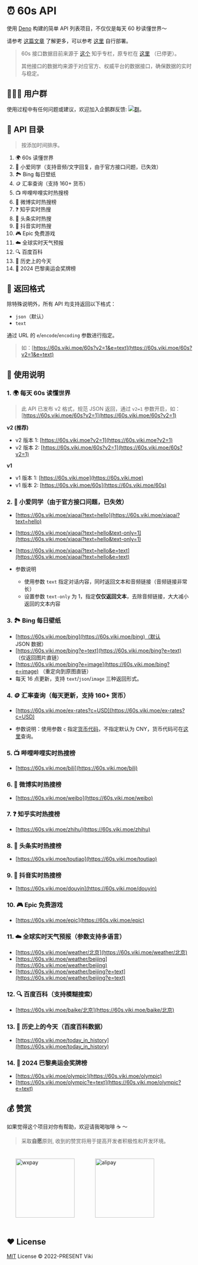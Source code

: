 # ⏰ 60s API

使用 [Deno](https://deno.com/) 构建的简单 API 列表项目，不仅仅是每天 60 秒读懂世界～

请参考 [这篇文章](https://xlog.viki.moe/60s) 了解更多，可以参考 [这里](https://github.com/vikiboss/60s/issues/2#issuecomment-1765769220) 自行部署。

> 60s 接口数据目前来源于 [这个](https://www.zhihu.com/column/c_1715391799055720448) 知乎专栏，原专栏在 [这里](https://www.zhihu.com/column/c_1261258401923026944) （已停更）。
>
> 其他接口的数据均来源于对应官方、权威平台的数据接口，确保数据的实时与稳定。

## 🧑‍🤝‍🧑 用户群

使用过程中有任何问题或建议，欢迎加入企鹅群反馈: [![群](https://img.shields.io/badge/%E4%BC%81%E9%B9%85%E7%BE%A4-595941841-ff69b4)](https://qm.qq.com/q/RpJXzgfAMG)。

## 🍱 API 目录

> 按添加时间排序。

1. 🌍 60s 读懂世界
1. 🤖️ 小爱同学（支持音频/文字回复，由于官方接口问题，已失效）
1. 🏞️ Bing 每日壁纸
1. 🪙 汇率查询（支持 160+ 货币）
1. 📺 哔哩哔哩实时热搜榜
1. 🦊 微博实时热搜榜
1. ❓ 知乎实时热搜
1. 📰 头条实时热搜
1. 🎵 抖音实时热搜
1. 🎮 Epic 免费游戏
1. ☁️ 全球实时天气预报
1. 🔍 百度百科
1. 📅 历史上的今天
1. 🏅️ 2024 巴黎奥运会奖牌榜

## 🎨 返回格式

除特殊说明外，所有 API 均支持返回以下格式：

- `json`（默认）
- `text`

通过 URL 的 `e`/`encode`/`encoding` 参数进行指定。

> 如：[https://60s.viki.moe/60s?v2=1&e=text](https://60s.viki.moe/60s?v2=1&e=text)

## 🧭 使用说明

### 1. 🌍 每天 60s 读懂世界

> 此 API 已发布 v2 格式，规范 JSON 返回，通过 `v2=1` 参数开启，如：[https://60s.viki.moe/60s?v2=1](https://60s.viki.moe/60s?v2=1)

**v2 (推荐)**

- v2 版本 1: [https://60s.viki.moe?v2=1](https://60s.viki.moe?v2=1)
- v2 版本 2: [https://60s.viki.moe/60s?v2=1](https://60s.viki.moe/60s?v2=1)

**v1**

- v1 版本 1: [https://60s.viki.moe](https://60s.viki.moe)
- v1 版本 2: [https://60s.viki.moe/60s](https://60s.viki.moe/60s)

### 2. 🤖️ 小爱同学（由于官方接口问题，已失效）

- [https://60s.viki.moe/xiaoai?text=hello](https://60s.viki.moe/xiaoai?text=hello)
- [https://60s.viki.moe/xiaoai?text=hello&text-only=1](https://60s.viki.moe/xiaoai?text=hello&text-only=1)
- [https://60s.viki.moe/xiaoai?text=hello&e=text](https://60s.viki.moe/xiaoai?text=hello&e=text)

- 参数说明
  - 使用参数 `text` 指定对话内容，同时返回文本和音频链接（音频链接非常长）
  - 设置参数 `text-only` 为 1，指定**仅仅返回文本**，去除音频链接，大大减小返回的文本内容

### 3. 🏞️ Bing 每日壁纸

- [https://60s.viki.moe/bing](https://60s.viki.moe/bing)（默认 JSON 数据）
- [https://60s.viki.moe/bing?e=text](https://60s.viki.moe/bing?e=text) （仅返回图片直链）
- [https://60s.viki.moe/bing?e=image](https://60s.viki.moe/bing?e=image) （重定向到原图直链）
- 每天 16 点更新，支持 `text`/`json`/`image` 三种返回形式。

### 4. 🪙 汇率查询（每天更新，支持 160+ 货币）

- [https://60s.viki.moe/ex-rates?c=USD](https://60s.viki.moe/ex-rates?c=USD)

- 参数说明：使用参数 `c` 指定[货币代码](https://coinyep.com/zh/currencies)，不指定默认为 CNY，货币代码可在[这里](https://coinyep.com/zh/currencies)查询。

### 5. 📺 哔哩哔哩实时热搜榜

- [https://60s.viki.moe/bili](https://60s.viki.moe/bili)

### 6. 🦊 微博实时热搜榜

- [https://60s.viki.moe/weibo](https://60s.viki.moe/weibo)

### 7. ❓ 知乎实时热搜榜

- [https://60s.viki.moe/zhihu](https://60s.viki.moe/zhihu)

### 8. 📰 头条实时热搜榜

- [https://60s.viki.moe/toutiao](https://60s.viki.moe/toutiao)

### 9. 🎵 抖音实时热搜榜

- [https://60s.viki.moe/douyin](https://60s.viki.moe/douyin)

### 10. 🎮 Epic 免费游戏

- [https://60s.viki.moe/epic](https://60s.viki.moe/epic)

### 11. ☁️ 全球实时天气预报（参数支持多语言）

- [https://60s.viki.moe/weather/北京](https://60s.viki.moe/weather/北京)
- [https://60s.viki.moe/weather/beijing](https://60s.viki.moe/weather/beijing)
- [https://60s.viki.moe/weather/beijing?e=text](https://60s.viki.moe/weather/beijing?e=text)

### 12. 🔍 百度百科（支持模糊搜索）

- [https://60s.viki.moe/baike/北京](https://60s.viki.moe/baike/北京)

### 13. 📅 历史上的今天（百度百科数据）

- [https://60s.viki.moe/today_in_history](https://60s.viki.moe/today_in_history)

### 14. 🏅️ 2024 巴黎奥运会奖牌榜

- [https://60s.viki.moe/olympic](https://60s.viki.moe/olympic)
- [https://60s.viki.moe/olympic?e=text](https://60s.viki.moe/olympic?e=text)

## 💰 赞赏

如果觉得这个项目对你有帮助，欢迎请我喝咖啡 ☕️ ～

> 采取**自愿**原则, 收到的赞赏将用于提高开发者积极性和开发环境。

<div id='readme-reward' style="display: flex; gap: 8px; flex-wrap: wrap; width: 100%">
  <img src="https://smms.viki.moe/2022/11/16/X2kFMdaxvSc1V5P.jpg" alt="wxpay" height="160px"style="margin: 24px;"/>
  <img src="https://smms.viki.moe/2022/11/16/vZ4xkCopKRmIFVX.jpg" alt="alipay" height="160px" style="margin:24px;"/>
</div>

## ❤️ License

[MIT](LICENSE) License © 2022-PRESENT Viki

